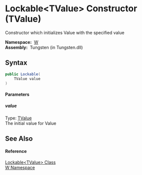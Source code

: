 Lockable&lt;TValue> Constructor (TValue)
========================================
   Constructor which initializes Value with the specified value

  **Namespace:**  [W][1]  
  **Assembly:**  Tungsten (in Tungsten.dll)

Syntax
------

```csharp
public Lockable(
	TValue value
)
```

#### Parameters

##### *value*
Type: [TValue][2]  
The initial value for Value


See Also
--------

#### Reference
[Lockable&lt;TValue> Class][2]  
[W Namespace][1]  

[1]: ../README.md
[2]: README.md